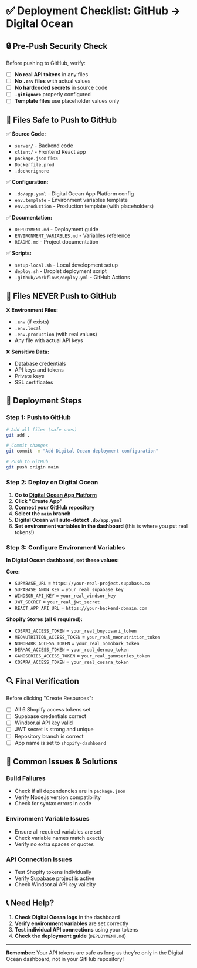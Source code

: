 # ✅ **Deployment Checklist: GitHub → Digital Ocean**

## 🔒 **Pre-Push Security Check**

Before pushing to GitHub, verify:

- [ ] **No real API tokens** in any files
- [ ] **No `.env` files** with actual values
- [ ] **No hardcoded secrets** in source code
- [ ] **`.gitignore`** properly configured
- [ ] **Template files** use placeholder values only

## 📁 **Files Safe to Push to GitHub**

✅ **Source Code:**
- `server/` - Backend code
- `client/` - Frontend React app
- `package.json` files
- `Dockerfile.prod`
- `.dockerignore`

✅ **Configuration:**
- `.do/app.yaml` - Digital Ocean App Platform config
- `env.template` - Environment variables template
- `env.production` - Production template (with placeholders)

✅ **Documentation:**
- `DEPLOYMENT.md` - Deployment guide
- `ENVIRONMENT_VARIABLES.md` - Variables reference
- `README.md` - Project documentation

✅ **Scripts:**
- `setup-local.sh` - Local development setup
- `deploy.sh` - Droplet deployment script
- `.github/workflows/deploy.yml` - GitHub Actions

## 🚫 **Files NEVER Push to GitHub**

❌ **Environment Files:**
- `.env` (if exists)
- `.env.local`
- `.env.production` (with real values)
- Any file with actual API keys

❌ **Sensitive Data:**
- Database credentials
- API keys and tokens
- Private keys
- SSL certificates

## 🚀 **Deployment Steps**

### **Step 1: Push to GitHub**
```bash
# Add all files (safe ones)
git add .

# Commit changes
git commit -m "Add Digital Ocean deployment configuration"

# Push to GitHub
git push origin main
```

### **Step 2: Deploy on Digital Ocean**

1. **Go to [Digital Ocean App Platform](https://cloud.digitalocean.com/apps)**
2. **Click "Create App"**
3. **Connect your GitHub repository**
4. **Select the `main` branch**
5. **Digital Ocean will auto-detect `.do/app.yaml`**
6. **Set environment variables in the dashboard** (this is where you put real tokens!)

### **Step 3: Configure Environment Variables**

**In Digital Ocean dashboard, set these values:**

**Core:**
- `SUPABASE_URL` = `https://your-real-project.supabase.co`
- `SUPABASE_ANON_KEY` = `your_real_supabase_key`
- `WINDSOR_API_KEY` = `your_real_windsor_key`
- `JWT_SECRET` = `your_real_jwt_secret`
- `REACT_APP_API_URL` = `https://your-backend-domain.com`

**Shopify Stores (all 6 required):**
- `COSARI_ACCESS_TOKEN` = `your_real_buycosari_token`
- `MEONUTRITION_ACCESS_TOKEN` = `your_real_meonutrition_token`
- `NOMOBARK_ACCESS_TOKEN` = `your_real_nomobark_token`
- `DERMAO_ACCESS_TOKEN` = `your_real_dermao_token`
- `GAMOSERIES_ACCESS_TOKEN` = `your_real_gamoseries_token`
- `COSARA_ACCESS_TOKEN` = `your_real_cosara_token`

## 🔍 **Final Verification**

Before clicking "Create Resources":

- [ ] All 6 Shopify access tokens set
- [ ] Supabase credentials correct
- [ ] Windsor.ai API key valid
- [ ] JWT secret is strong and unique
- [ ] Repository branch is correct
- [ ] App name is set to `shopify-dashboard`

## 🚨 **Common Issues & Solutions**

### **Build Failures**
- Check if all dependencies are in `package.json`
- Verify Node.js version compatibility
- Check for syntax errors in code

### **Environment Variable Issues**
- Ensure all required variables are set
- Check variable names match exactly
- Verify no extra spaces or quotes

### **API Connection Issues**
- Test Shopify tokens individually
- Verify Supabase project is active
- Check Windsor.ai API key validity

## 📞 **Need Help?**

1. **Check Digital Ocean logs** in the dashboard
2. **Verify environment variables** are set correctly
3. **Test individual API connections** using your tokens
4. **Check the deployment guide** (`DEPLOYMENT.md`)

---

**Remember:** Your API tokens are safe as long as they're only in the Digital Ocean dashboard, not in your GitHub repository!
